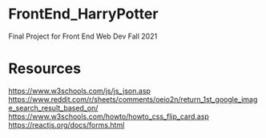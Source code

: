 # FrontEnd_HarryPotter
Final Project for Front End Web Dev Fall 2021

# Resources

https://www.w3schools.com/js/js_json.asp
https://www.reddit.com/r/sheets/comments/oeio2n/return_1st_google_image_search_result_based_on/
https://www.w3schools.com/howto/howto_css_flip_card.asp
https://reactjs.org/docs/forms.html



